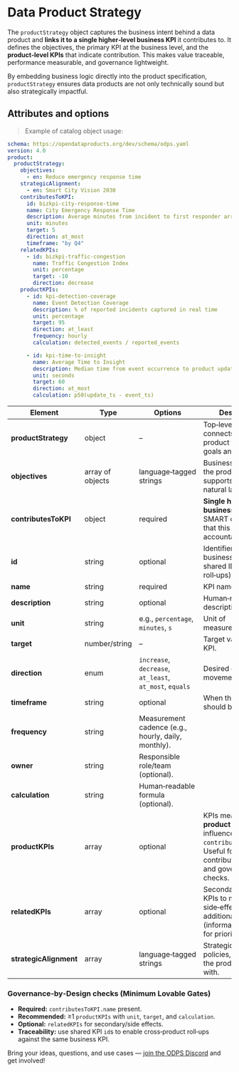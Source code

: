 # Data Product Strategy

The `productStrategy` object captures the business intent behind a data product and **links it to a single higher‑level business KPI** it contributes to. It defines the objectives, the primary KPI at the business level, and the **product‑level KPIs** that indicate contribution. This makes value traceable, performance measurable, and governance lightweight.

By embedding business logic directly into the product specification, `productStrategy` ensures data products are not only technically sound but also strategically impactful.

## Attributes and options

> Example of catalog object usage:

```yml
schema: https://opendataproducts.org/dev/schema/odps.yaml
version: 4.0
product:
  productStrategy:
    objectives:
      - en: Reduce emergency response time
    strategicAlignment:
      - en: Smart City Vision 2030
    contributesToKPI:
      id: bizkpi-city-response-time
      name: City Emergency Response Time
      description: Average minutes from incident to first responder arrival
      unit: minutes
      target: 5
      direction: at_most
      timeframe: "by Q4"
    relatedKPIs:
      - id: bizkpi-traffic-congestion
        name: Traffic Congestion Index
        unit: percentage
        target: -10
        direction: decrease
    productKPIs:
      - id: kpi-detection-coverage
        name: Event Detection Coverage
        description: % of reported incidents captured in real time
        unit: percentage
        target: 95
        direction: at_least
        frequency: hourly
        calculation: detected_events / reported_events

      - id: kpi-time-to-insight
        name: Average Time to Insight
        description: Median time from event occurrence to product update
        unit: seconds
        target: 60
        direction: at_most
        calculation: p50(update_ts - event_ts)

```

| Element | Type | Options | Description |
|---|---|---|---|
| **productStrategy** | object | – | Top‑level block that connects the data product to business goals and KPIs. |
| **objectives** | array of objects | language‑tagged strings | Business objectives the product supports, written in natural language. |
| **contributesToKPI** | object | required | **Single higher‑level business KPI** (from SMART objectives) that this product is accountable for. |
| **id** | string | optional | Identifier of the business KPI (use shared IDs for roll‑ups). |
| **name** | string | required | KPI name. |
| **description** | string | optional | Human‑readable description. |
| **unit** | string | e.g., `percentage`, `minutes`, `s` | Unit of measurement. |
| **target** | number/string | – | Target value for the KPI. |
| **direction** | enum | `increase`, `decrease`, `at_least`, `at_most`, `equals` | Desired direction of movement. |
| **timeframe** | string | optional | When the target should be met. |
| **frequency** | string | Measurement cadence (e.g., hourly, daily, monthly). |
| **owner** | string | Responsible role/team (optional). |
| **calculation** | string | Human‑readable formula (optional). |
| **productKPIs** | array | optional | KPIs measured **at product level** that influence `contributesToKPI`. Useful for contribution analysis and governance checks. |
| **relatedKPIs** | array | optional | Secondary/cross‑unit KPIs to monitor side‑effects and additional value (informational; not for prioritization). |
| **strategicAlignment** | array | language‑tagged strings | Strategic initiatives, policies, or visions the product aligns with. |




### Governance‑by‑Design checks (Minimum Lovable Gates)

- **Required:** `contributesToKPI.name` present.  
- **Recommended:** ≥1 `productKPIs` with `unit`, `target`, and `calculation`.  
- **Optional:** `relatedKPIs` for secondary/side effects.  
- **Traceability:** use shared KPI `id`s to enable cross‑product roll‑ups against the same business KPI.


Bring your ideas, questions, and use cases — [join the ODPS Discord](https://discord.gg/7KfnFxAc) and get involved!
